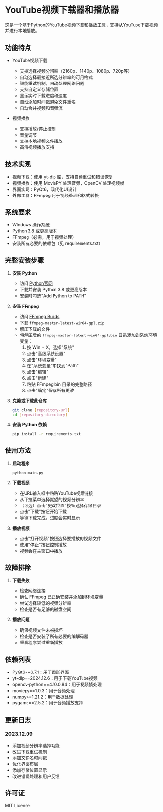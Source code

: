 # YouTube视频下载器和播放器

这是一个基于Python的YouTube视频下载和播放工具，支持从YouTube下载视频并进行本地播放。

## 功能特点

- YouTube视频下载
  - 支持选择视频分辨率（2160p、1440p、1080p、720p等）
  - 自动选择最接近所选分辨率的可用格式
  - 智能重试机制，自动处理网络问题
  - 支持自定义存储位置
  - 显示实时下载进度和速度
  - 自动添加时间戳避免文件重名
  - 自动合并视频和音频流
  
- 视频播放
  - 支持播放/停止控制
  - 音量调节
  - 支持本地视频文件播放
  - 高清视频播放支持

## 技术实现

- 视频下载：使用 yt-dlp 库，支持自动重试和错误恢复
- 视频播放：使用 MoviePY 处理音频，OpenCV 处理视频帧
- 界面实现：PyQt6，现代化UI设计
- 外部工具：FFmpeg 用于视频处理和格式转换

## 系统要求

- Windows 操作系统
- Python 3.8 或更高版本
- FFmpeg（必需，用于视频处理）
- 安装所有必要的依赖包（见 requirements.txt）

## 完整安装步骤

1. **安装 Python**
   - 访问 [Python官网](https://www.python.org/downloads/)
   - 下载并安装 Python 3.8 或更高版本
   - 安装时勾选"Add Python to PATH"

2. **安装 FFmpeg**
   - 访问 [FFmpeg Builds](https://github.com/BtbN/FFmpeg-Builds/releases)
   - 下载 `ffmpeg-master-latest-win64-gpl.zip`
   - 解压下载的文件
   - 将解压后的 `ffmpeg-master-latest-win64-gpl\bin` 目录添加到系统环境变量：
     1. 按 Win + X，选择"系统"
     2. 点击"高级系统设置"
     3. 点击"环境变量"
     4. 在"系统变量"中找到"Path"
     5. 点击"编辑"
     6. 点击"新建"
     7. 粘贴 FFmpeg bin 目录的完整路径
     8. 点击"确定"保存所有更改

3. **克隆或下载此仓库**
   ```bash
   git clone [repository-url]
   cd [repository-directory]
   ```

4. **安装 Python 依赖**
   ```bash
   pip install -r requirements.txt
   ```

## 使用方法

1. **启动程序**
   ```bash
   python main.py
   ```

2. **下载视频**
   - 在URL输入框中粘贴YouTube视频链接
   - 从下拉菜单选择期望的视频分辨率
   - （可选）点击"更改位置"按钮选择存储目录
   - 点击"下载"按钮开始下载
   - 等待下载完成，进度会实时显示

3. **播放视频**
   - 点击"打开视频"按钮选择要播放的视频文件
   - 使用"停止"按钮控制播放
   - 视频会在主窗口中播放

## 故障排除

1. **下载失败**
   - 检查网络连接
   - 确认 FFmpeg 已正确安装并添加到环境变量
   - 尝试选择较低的视频分辨率
   - 检查是否有足够的磁盘空间

2. **播放问题**
   - 确保视频文件未被损坏
   - 检查是否安装了所有必要的编解码器
   - 重启程序尝试重新播放

## 依赖列表

- PyQt6==6.7.1：用于图形界面
- yt-dlp==2024.12.6：用于下载YouTube视频
- opencv-python==4.10.0.84：用于视频帧处理
- moviepy==1.0.3：用于音频处理
- numpy>=1.21.2：用于数据处理
- pygame==2.5.2：用于音频播放支持

## 更新日志

### 2023.12.09
- 添加视频分辨率选择功能
- 改进下载重试机制
- 添加文件名时间戳
- 优化界面布局
- 添加存储位置显示
- 改进错误处理和用户反馈

## 许可证

MIT License
